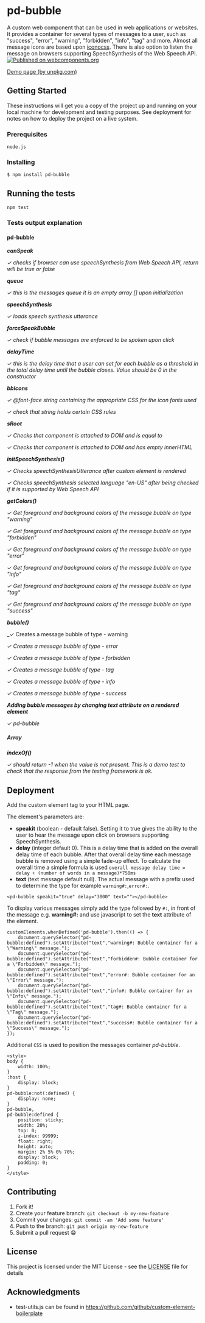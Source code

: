 # pd-bubble

A custom web component that can be used in web applications or websites. It provides a container for several types of messages to a user, such as "success", "error", "warning", "forbidden", "info", "tag" and more. Almost all message icons are based upon [iconocss](https://saeedalipoor.github.io/icono/). There is also option to listen the message on browsers supporting SpeechSynthesis of the Web Speech API.
[![Published on webcomponents.org](https://img.shields.io/badge/webcomponents.org-published-blue.svg)](https://www.webcomponents.org/element/pd-bubble)

[Demo page (by unpkg.com)](https://unpkg.com/pd-bubble@1.0.8/pd-bubble.html)

## Getting Started

These instructions will get you a copy of the project up and running on your local machine for development and testing purposes. See deployment for notes on how to deploy the project on a live system.

### Prerequisites

`node.js`

### Installing

`$ npm install pd-bubble`

## Running the tests

`npm test`

### Tests output explanation

#### pd-bubble

_**canSpeak**_

_✓ checks if browser can use speechSynthesis from Web Speech API, return will be true or false_

_**queue**_

_✓ this is the messages queue it is an empty array [] upon initialization_

_**speechSynthesis**_

_✓ loads speech synthesis utterance_

_**forceSpeakBubble**_

_✓ check if bubble messages are enforced to be spoken upon click_

_**delayTime**_

_✓ this is the delay time that a user can set for each bubble as a threshold in the total delay time until the bubble closes. Value should be 0 in the constructor_

_**bbIcons**_

_✓ @font-face string containing the appropriate CSS for the icon fonts used_

_✓ check that string holds certain CSS rules_

_**sRoot**_

_✓ Checks that component is attached to DOM and is equal to <pd-bubble>_

_✓ Checks that component is attached to DOM and has empty innerHTML_

_**initSpeechSynthesis()**_

_✓ Checks speechSynthesisUtterance after custom element is rendered_

_✓ Checks speechSynthesis selected language "en-US" after being checked if it is supported by Web Speech API_

_**getColors()**_

_✓ Get foreground and background colors of the message bubble on type "warning"_

_✓ Get foreground and background colors of the message bubble on type "forbidden"_

_✓ Get foreground and background colors of the message bubble on type "error"_

_✓ Get foreground and background colors of the message bubble on type "info"_

_✓ Get foreground and background colors of the message bubble on type "tag"_

_✓ Get foreground and background colors of the message bubble on type "success"_

_**bubble()**_

_✓ Creates a message bubble of type - warning

_✓ Creates a message bubble of type - error_

_✓ Creates a message bubble of type - forbidden_

_✓ Creates a message bubble of type - tag_

_✓ Creates a message bubble of type - info_

_✓ Creates a message bubble of type - success_

_**Adding bubble messages by changing text attribute on a rendered element**_

_✓ pd-bubble_

##### Array

_**indexOf()**_

_✓ should return -1 when the value is not present. This is a demo test to check that the response from the testing framework is ok._


## Deployment

Add the custom element tag to your HTML page. 

The element's parameters are:

 - **speakit** (boolean - default false). Setting it to true gives the ability to the user to hear the message upon click on browsers supporting SpeechSynthesis. 
 - **delay** (integer default 0). This is a delay time that is added on the overall delay time of each bubble. After that overall delay time each message bubble is removed using a simple fade-up effect. To calculate the overall time a simple formula is used `overall message delay time = delay + (number of words in a message)*750ms`
 - **text** (text message default null). The actual message with a prefix used to determine the type for example `warning#:`,`error#:`.
 
`<pd-bubble speakit="true" delay="3000" text=""></pd-bubble>`

To display various messages simply add the type followed by `#:`, in front of the message e.g. **warning#:** and use javascript to set the **text** attribute of the element.

    customElements.whenDefined('pd-bubble').then(() => {  
        document.querySelector("pd-bubble:defined").setAttribute("text","warning#: Bubble container for a \"Warning\" message.");  
        document.querySelector("pd-bubble:defined").setAttribute("text","forbidden#: Bubble container for a \"Forbidden\" message.");  
        document.querySelector("pd-bubble:defined").setAttribute("text","error#: Bubble container for an \"Error\" message."); 
        document.querySelector("pd-bubble:defined").setAttribute("text","info#: Bubble container for an \"Info\" message.");  
        document.querySelector("pd-bubble:defined").setAttribute("text","tag#: Bubble container for a \"Tag\" message.");  
        document.querySelector("pd-bubble:defined").setAttribute("text","success#: Bubble container for a \"Success\" message.");
    });  

Additional `CSS` is used to position the messages container *pd-bubble*.

    <style>
    body {
        width: 100%;
    }
    :host {
        display: block;
    }
    pd-bubble:not(:defined) {
        display: none;
    }
    pd-bubble,
    pd-bubble:defined {
        position: sticky;
        width: 20%;
        top: 0;
        z-index: 99999;
        float: right;
        height: auto;
        margin: 2% 5% 0% 70%;
        display: block;
        padding: 0;
    }	
    </style>

## Contributing

1. Fork it!
2. Create your feature branch: `git checkout -b my-new-feature`
3. Commit your changes: `git commit -am 'Add some feature'`
4. Push to the branch: `git push origin my-new-feature`
5. Submit a pull request 😁

## License

This project is licensed under the MIT License - see the [LICENSE](LICENSE) file for details

## Acknowledgments

* test-utils.js can be found in https://github.com/github/custom-element-boilerplate
